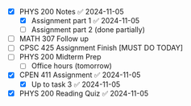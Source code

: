 - [x] PHYS 200 Notes ✅ 2024-11-05
	- [x] Assignment part 1 ✅ 2024-11-05
	- [ ] Assignment part 2 (done partially)
- [ ] MATH 307 Follow up
- [ ] CPSC 425 Assignment Finish [MUST DO TODAY]
- [ ] PHYS 200 Midterm Prep
	- [ ] Office hours (tomorrow)
- [x] CPEN 411 Assignment ✅ 2024-11-05
	- [x] Up to task 3 ✅ 2024-11-05
- [x] PHYS 200 Reading Quiz ✅ 2024-11-05
